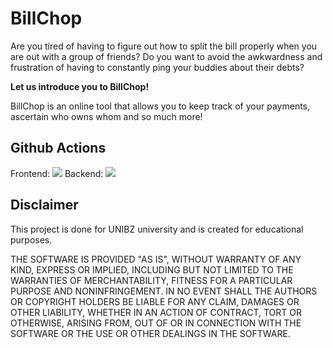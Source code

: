 # BillChop

Are you tired of having to figure out how to split the bill properly when you are out with a group of friends? Do you want to avoid the awkwardness and frustration of having to constantly ping your buddies about their debts?

**Let us introduce you to BillChop!**

BillChop is an online tool that allows you to keep track of your payments, ascertain who owns whom and so much more!

## Github Actions
Frontend: ![](https://github.com/TeamInterject/BillChop/workflows/Frontend-CI/badge.svg)
Backend: ![](https://github.com/HuCaresTeam/schedulearn/workflows/Backend-CI/badge.svg)

## Disclaimer
This project is done for UNIBZ university and is created for educational purposes.

THE SOFTWARE IS PROVIDED "AS IS", WITHOUT WARRANTY OF ANY KIND, EXPRESS OR IMPLIED, INCLUDING BUT NOT LIMITED TO THE WARRANTIES OF MERCHANTABILITY, FITNESS FOR A PARTICULAR PURPOSE AND NONINFRINGEMENT. IN NO EVENT SHALL THE AUTHORS OR COPYRIGHT HOLDERS BE LIABLE FOR ANY CLAIM, DAMAGES OR OTHER LIABILITY, WHETHER IN AN ACTION OF CONTRACT, TORT OR OTHERWISE, ARISING FROM, OUT OF OR IN CONNECTION WITH THE SOFTWARE OR THE USE OR OTHER DEALINGS IN THE SOFTWARE.
